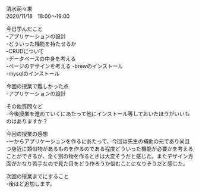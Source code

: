 清水萌々果  
2020/11/18　18:00～19:00  

今日学んだこと  
-アプリケーションの設計  
  -どういった機能を持たせるか  
  -CRUDについて  
  -データベースの中身を考える  
  -ページのデザインを考える
-brewのインストール  
-mysqlのインストール  

今回の授業で難しかった点  
-アプリケーションの設計  

その他質問など  
-今後授業を進めていくにあたって他にインストール等しておいたほうがいいものはありますか？  

今回の授業の感想  
-一からアプリケーションを作るにあたって、今回は先生の補助の元であり尚且つ身近に類似物があるものを作るのである程度どういった機能が必要かを考えることができるが、全く別の物を作るときは大変そうだと感じた。またデザイン方面がかなり苦手なので見た目をどう作ろうか悩むことになりそうだと感じた。

次回の授業までにすること    
-後ほど追加します。
